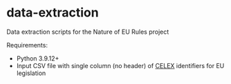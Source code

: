 # data-extraction
Data extraction scripts for the Nature of EU Rules project

Requirements:
- Python 3.9.12+
- Input CSV file with single column (no header) of [CELEX](https://eur-lex.europa.eu/content/help/eurlex-content/celex-number.html) identifiers for EU legislation

